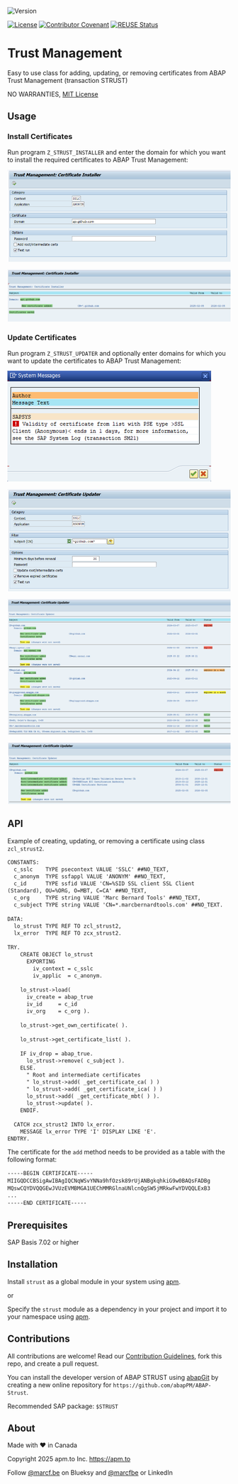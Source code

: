 ![Version](https://img.shields.io/endpoint?url=https://shield.abappm.com/github/abapPM/ABAP-Strust/src/zcl_strust2.clas.abap/c_version&label=Version&color=blue)

[![License](https://img.shields.io/github/license/abapPM/ABAP-Strust?label=License&color=success)](LICENSE)
[![Contributor Covenant](https://img.shields.io/badge/Contributor%20Covenant-2.1-4baaaa.svg?color=success)](https://github.com/abapPM/.github/blob/main/CODE_OF_CONDUCT.md)
[![REUSE Status](https://api.reuse.software/badge/github.com/abapPM/ABAP-Strust)](https://api.reuse.software/info/github.com/abapPM/ABAP-Strust)

# Trust Management

Easy to use class for adding, updating, or removing certificates from ABAP Trust Management (transaction STRUST)

NO WARRANTIES, [MIT License](LICENSE)

## Usage

### Install Certificates

Run program `Z_STRUST_INSTALLER` and enter the domain for which you want to install the required certificates to ABAP Trust Management:

![Installer Selection-Screen](/img/installer-1.png)

![Installer Result](/img/installer-2.png)

### Update Certificates

Run program `Z_STRUST_UPDATER` and optionally enter domains for which you want to update the certificates to ABAP Trust Management:

![Updater Selection-Screen](/img/updater-1.png)

![Updater Result](/img/updater-2.png)

![Updater Result](/img/updater-3.png)

![Updater Result with Root Intermediate Certificates](/img/updater-4.png)

## API

Example of creating, updating, or removing a certificate using class `zcl_strust2`.

```abap
CONSTANTS:
  c_sslc    TYPE psecontext VALUE 'SSLC' ##NO_TEXT,
  c_anonym  TYPE ssfappl VALUE 'ANONYM' ##NO_TEXT,
  c_id      TYPE ssfid VALUE 'CN=%SID SSL client SSL Client (Standard), OU=%ORG, O=MBT, C=CA' ##NO_TEXT,
  c_org     TYPE string VALUE 'Marc Bernard Tools' ##NO_TEXT,
  c_subject TYPE string VALUE 'CN=*.marcbernardtools.com' ##NO_TEXT.

DATA:
  lo_strust TYPE REF TO zcl_strust2,
  lx_error  TYPE REF TO zcx_strust2.

TRY.
    CREATE OBJECT lo_strust
      EXPORTING
        iv_context = c_sslc
        iv_applic  = c_anonym.

    lo_strust->load(
      iv_create = abap_true
      iv_id     = c_id
      iv_org    = c_org ).

    lo_strust->get_own_certificate( ).

    lo_strust->get_certificate_list( ).

    IF iv_drop = abap_true.
      lo_strust->remove( c_subject ).
    ELSE.
      " Root and intermediate certificates
      " lo_strust->add( _get_certificate_ca( ) )
      " lo_strust->add( _get_certificate_ica( ) )
      lo_strust->add( _get_certificate_mbt( ) ).
      lo_strust->update( ).
    ENDIF.

  CATCH zcx_strust2 INTO lx_error.
    MESSAGE lx_error TYPE 'I' DISPLAY LIKE 'E'.
ENDTRY.
```

The certificate for the `add` method needs to be provided as a table with the following format:

```txt
-----BEGIN CERTIFICATE-----
MIIGQDCCBSigAwIBAgIQCNqWSvYNNa9hfOzsk89rUjANBgkqhkiG9w0BAQsFADBg
MQswCQYDVQQGEwJVUzEVMBMGA1UEChMMRGlnaUNlcnQgSW5jMRkwFwYDVQQLExB3
...
-----END CERTIFICATE-----
```

## Prerequisites

SAP Basis 7.02 or higher

## Installation

Install `strust` as a global module in your system using [apm](https://abappm.com).

or

Specify the `strust` module as a dependency in your project and import it to your namespace using [apm](https://abappm.com).

## Contributions

All contributions are welcome! Read our [Contribution Guidelines](https://github.com/abapPM/ABAP-Strust/blob/main/CONTRIBUTING.md), fork this repo, and create a pull request.

You can install the developer version of ABAP STRUST using [abapGit](https://github.com/abapGit/abapGit) by creating a new online repository for `https://github.com/abapPM/ABAP-Strust`.

Recommended SAP package: `$STRUST`

## About

Made with ❤ in Canada

Copyright 2025 apm.to Inc. <https://apm.to>

Follow [@marcf.be](https://bsky.app/profile/marcf.be) on Blueksy and [@marcfbe](https://linkedin.com/in/marcfbe) or LinkedIn

